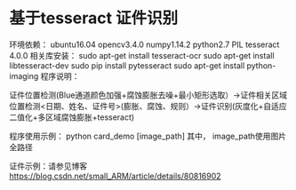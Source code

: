 # 基于tesseract 证件识别
环境依赖：
ubuntu16.04
opencv3.4.0
numpy1.14.2
python2.7
PIL
tesseract 4.0.0
相关库安装：
sudo apt-get install tesseract-ocr
sudo apt-get install libtesseract-dev
sudo pip install pytesseract
sudo apt-get install python-imaging
程序说明：

证件位置检测(Blue通道颜色加强+腐蚀膨胀去噪+最小矩形选取）->证件相关区域位置检测<日期、姓名、证件号>(膨胀、腐蚀、规则）->证件识别(灰度化+自适应二值化+多区域腐蚀膨胀+tesseract)

程序使用示例：
python card_demo [image_path]
其中， image_path使用图片全路径

证件示例：请参见博客
https://blog.csdn.net/small_ARM/article/details/80816902

